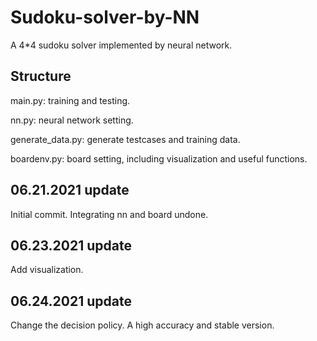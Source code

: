 # Sudoku-solver-by-NN

A 4\*4 sudoku solver implemented by neural network.

## Structure

main.py: training and testing.

nn.py: neural network setting.

generate_data.py: generate testcases and training data.

boardenv.py: board setting, including visualization and useful functions.

## 06.21.2021 update

Initial commit. Integrating nn and board undone.

## 06.23.2021 update

Add visualization.

## 06.24.2021 update

Change the decision policy. A high accuracy and stable version.
